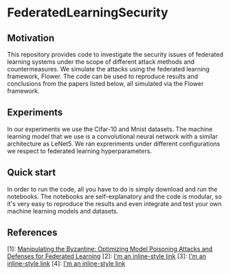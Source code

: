 # FederatedLearningSecurity

## Motivation
This repository provides code to investigate the security issues of federated learning systems under the scope of different attack methods and countermeasures. We simulate the attacks using the federated learning framework, Flower. The code can be used to reproduce results and conclusions from the papers listed below, all simulated via the Flower framework.  

## Experiments
In our experiments we use the Cifar-10 and Mnist datasets. The machine learning model that we use is a convolutional neural network with a similar architecture as LeNet5. We ran expreriments under different configurations we respect to federated learning hyperparameters.

## Quick start
In order to run the code, all you have to do is simply download and run the notebooks. The notebooks are self-explanatory and the code is modular, so it's very easy to reproduce the results and even integrate and test your own machine learning models and datasets.

## References
[1]: [Manipulating the Byzantine: Optimizing Model Poisoning Attacks and Defenses for Federated Learning]([https://www.google.com](https://www.ndss-symposium.org/wp-content/uploads/ndss2021_6C-3_24498_paper.pdf))
[2]: [I'm an inline-style link](https://www.google.com)
[3]: [I'm an inline-style link](https://www.google.com)
[4]: [I'm an inline-style link](https://www.google.com)
